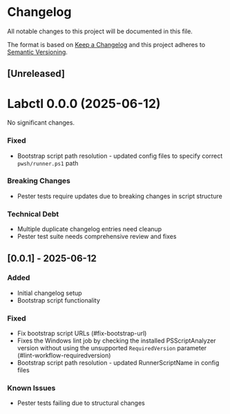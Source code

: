 # Changelog

All notable changes to this project will be documented in this file.

The format is based on [Keep a Changelog](https://keepachangelog.com/en/1.1.0/) and this project adheres to [Semantic Versioning](https://semver.org/spec/v2.0.0.html).

## [Unreleased]
# Labctl 0.0.0 (2025-06-12)

No significant changes.


### Fixed
- Bootstrap script path resolution - updated config files to specify correct `pwsh/runner.ps1` path

### Breaking Changes
- Pester tests require updates due to breaking changes in script structure

### Technical Debt
- Multiple duplicate changelog entries need cleanup
- Pester test suite needs comprehensive review and fixes

## [0.0.1] - 2025-06-12

### Added
- Initial changelog setup
- Bootstrap script functionality

### Fixed
- Fix bootstrap script URLs (#fix-bootstrap-url)
- Fixes the Windows lint job by checking the installed PSScriptAnalyzer version without using the unsupported `RequiredVersion` parameter (#lint-workflow-requiredversion)
- Bootstrap script path resolution - updated RunnerScriptName in config files

### Known Issues
- Pester tests failing due to structural changes
